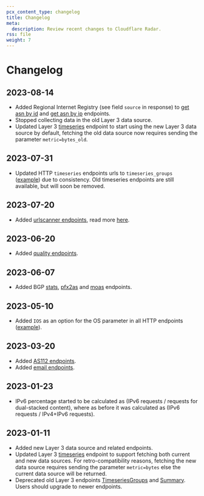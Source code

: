 ```yaml
---
pcx_content_type: changelog
title: Changelog
meta:
  description: Review recent changes to Cloudflare Radar.
rss: file
weight: 7
---
```


# Changelog

## 2023-08-14

- Added Regional Internet Registry (see field `source` in response)
  to [get asn by id](https://developers.cloudflare.com/api/operations/radar-get-entities-asn-by-id)
  and [get asn by ip](https://developers.cloudflare.com/api/operations/radar-get-entities-asn-by-ip) endpoints.
- Stopped collecting data in the old Layer 3 data source.
- Updated Layer 3
  [timeseries](https://developers.cloudflare.com/api/operations/radar-get-attacks-layer3-timeseries-by-bytes) endpoint
  to start using the new Layer 3 data source by default, fetching the old data source now requires sending the parameter
  `metric=bytes_old`.

## 2023-07-31

- Updated HTTP `timeseries` endpoints urls
  to `timeseries_groups` ([example](https://developers.cloudflare.com/api/operations/radar-get-http-timeseries-group-by-browser-families))
  due to consistency. Old timeseries endpoints are still available, but will soon be removed.

## 2023-07-20

- Added [urlscanner endpoints](https://developers.cloudflare.com/api/operations/urlscanner-search-scans), read
  more [here](https://developers.cloudflare.com/radar/investigate/url-scanner/).

## 2023-06-20

- Added [quality endpoints](https://developers.cloudflare.com/api/operations/radar-get-quality-index-summary).

## 2023-06-07

- Added BGP [stats](https://developers.cloudflare.com/api/operations/radar-get-bgp-routes-stats),
  [pfx2as](https://developers.cloudflare.com/api/operations/radar-get-bgp-pfx2as)
  and [moas](https://developers.cloudflare.com/api/operations/radar-get-bgp-pfx2as-moas) endpoints.

## 2023-05-10

- Added `IOS` as an option for the OS parameter in all HTTP
  endpoints ([example](https://developers.cloudflare.com/api/operations/radar-get-http-summary-by-bot-class)).

## 2023-03-20

- Added [AS112 endpoints](https://developers.cloudflare.com/api/operations/radar-get-dns-as112-timeseries-by-dnssec).
- Added [email endpoints](https://developers.cloudflare.com/api/operations/radar-get-email-security-summary-by-arc).

## 2023-01-23

- IPv6 percentage started to be calculated as (IPv6 requests / requests for dual-stacked content), where as before it
  was calculated as (IPv6 requests / IPv4+IPv6 requests).

## 2023-01-11

- Added new Layer 3 data source and related endpoints.
- Updated Layer 3
  [timeseries](https://developers.cloudflare.com/api/operations/radar-get-attacks-layer3-timeseries-by-bytes) endpoint
  to support fetching both current and new data sources. For retro-compatibility
  reasons, fetching the new data source requires sending the parameter `metric=bytes` else the current data
  source will be returned.
- Deprecated old Layer 3 endpoints
  [TimeseriesGroups](https://developers.cloudflare.com/api/operations/radar-get-attacks-layer3-timeseries-groups) and
  [Summary](https://developers.cloudflare.com/api/operations/radar-get-attacks-layer3-summary).
  Users should upgrade to newer endpoints.